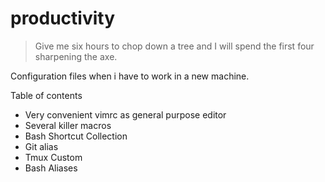 # productivity

> Give me six hours to chop down a tree and 
> I will spend the first four sharpening the axe.

Configuration files when i have to work in a new machine.

Table of contents

* Very convenient vimrc as general purpose editor
* Several killer macros
* Bash Shortcut Collection
* Git alias
* Tmux Custom
* Bash Aliases
